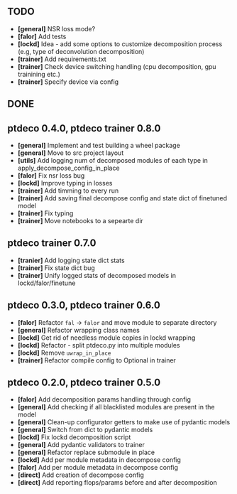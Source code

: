 ## TODO
+ **[general]** NSR loss mode?
+ **[falor]** Add tests
+ **[lockd]** Idea - add some options to customize decomposition process (e.g, type of deconvolution decomposition)
+ **[trainer]** Add requirements.txt
+ **[trainer]** Check device switching handling (cpu decomposition, gpu trainining etc.)
+ **[trainer]** Specify device via config

## DONE

## ptdeco 0.4.0, ptdeco trainer 0.8.0
+ **[general]** Implement and test building a wheel package
+ **[general]** Move to src project layout
+ **[utils]** Add logging num of decomposed modules of each type in apply_decompose_config_in_place
+ **[falor]** Fix nsr loss bug
+ **[lockd]** Improve typing in losses
+ **[trainer]** Add timming to every run
+ **[trainer]** Add saving final decompose config and state dict of finetuned model
+ **[trainer]** Fix typing
+ **[trainer]** Move notebooks to a sepearte dir

## ptdeco trainer 0.7.0
+ **[tranier]** Add logging state dict stats
+ **[trainer]** Fix state dict bug
+ **[trainer]** Unify logged stats of decomposed models in lockd/falor/finetune

## ptdeco 0.3.0, ptdeco trainer 0.6.0
+ **[falor]** Refactor `fal` -> `falor` and move module to separate directory
+ **[general]** Refactor wrapping class names
+ **[lockd]** Get rid of needless module copies in lockd wrapping
+ **[lockd]** Refactor - split ptdeco.py into multiple modules
+ **[lockd]** Remove `uwrap_in_place`
+ **[trainer]** Refactor compile config to Optional in trainer

## ptdeco 0.2.0, ptdeco trainer 0.5.0
+ **[falor]** Add decomposition params handling through config
+ **[general]** Add checking if all blacklisted modules are present in the model
+ **[general]** Clean-up configurator getters to make use of pydantic models
+ **[general]** Switch from dict to pydantic models
+ **[lockd]** Fix lockd decomposition script
+ **[general]** Add pydantic validators to trainer
+ **[general]** Refactor replace submodule in place
+ **[lockd]** Add per module metadata in decompose config
+ **[falor]** Add per module metadata in decompose config
+ **[direct]** Add creation of decompose config
+ **[direct]** Add reporting flops/params before and after decomposition
